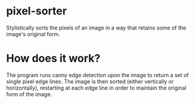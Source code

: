 # pixel-sorter
Stylistically sorts the pixels of an image in a way that retains some of the image's original form.

# How does it work?
The program runs canny edge detection upon the image to return a set of single pixel edge lines. The image is then sorted (either vertically or horizontally), restarting at each edge line in order to maintain the original form of the image.
